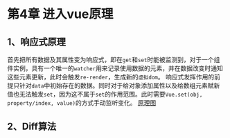 # 第4章 进入vue原理
## 1、响应式原理
首先把所有数据及其属性变为响应式，即在`get`和`set`时能被监测到，对于一个组件实例，具有一个唯一的`watcher`用来记录使用数据的元素，并在数据改变时通知这些元素更新，此时会触发`re-render`，生成新的`虚拟dom`。
响应式发挥作用的前提只针对`data`中初始存在的数据。同时对于给对象添加属性以及给数组元素赋新值也无法触发`set`，因为这不属于`set`的作用范围。此时需要`Vue.set(obj, property/index, value)`的方式手动监听变化。
[原理图](https://cn.vuejs.org/images/data.png)
## 2、Diff算法

